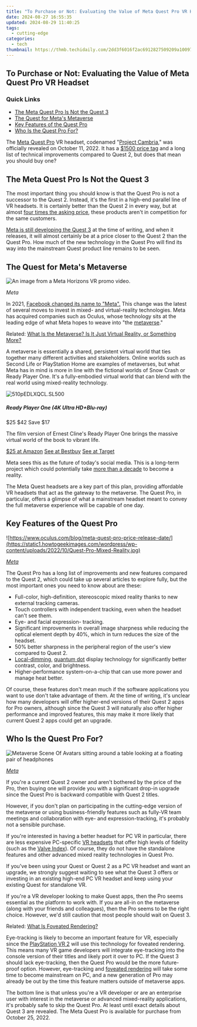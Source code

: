 ```yaml
---
title: "To Purchase or Not: Evaluating the Value of Meta Quest Pro VR Headset"
date: 2024-08-27 16:55:35
updated: 2024-08-29 11:40:25
tags:
  - cutting-edge
categories:
  - tech
thumbnail: https://thmb.techidaily.com/2dd3f6016f2ac6912827509209a1009782287114c5fe49411fd5c4ce5c94643b.jpg
---
```


## To Purchase or Not: Evaluating the Value of Meta Quest Pro VR Headset

### Quick Links

* [The Meta Quest Pro Is Not the Quest 3](https://howto.techidaily.com/fix-motorola-moto-g84-5g-android-system-webview-crash-2024-issue-drfone-by-drfone-fix-android-problems-fix-android-problems/)
* [The Quest for Meta's Metaverse](https://screen-capture.techidaily.com/updated-obsudio-screencast-review-finding-your-best-live-broadcast-tool/)
* [Key Features of the Quest Pro](https://facebook-video-footage.techidaily.com/new-unboxed-talent-the-breakout-females-dominating-youtube/)
* [Who Is the Quest Pro For?](https://article-posts.techidaily.com/2024-approved-strategies-to-acquire-top-notch-hdr-cameras/)

 The [Meta Quest Pro](https://www.oculus.com/blog/meta-quest-pro-price-release-date/) VR headset, codenamed "[Project Cambria](https://extra-skills.techidaily.com/in-2024-snapshot-savvy-embellishing-photos-with-the-cartoon-lens/)," was officially revealed on October 11, 2022\. It has a [$1500 price tag](https://www.meta.com/quest/quest-pro/) and a long list of technical improvements compared to Quest 2, but does that mean you should buy one?

##  The Meta Quest Pro Is Not the Quest 3

 The most important thing you should know is that the Quest Pro is not a successor to the Quest 2\. Instead, it's the first in a high-end parallel line of VR headsets. It is certainly better than the Quest 2 in every way, but at almost [four times the asking price](https://driver-download.techidaily.com/canoscan-lide-123-image-scanner-software-downloads-get-the-latest-version/), these products aren't in competition for the same customers.

[Meta is still developing the Quest 3](https://visual-screen-recording.techidaily.com/2024-approved-a-visual-journey-through-pc-games-snapping-the-best/) at the time of writing, and when it releases, it will almost certainly be at a price closer to the Quest 2 than the Quest Pro. How much of the new technology in the Quest Pro will find its way into the mainstream Quest product line remains to be seen.

##  The Quest for Meta's Metaverse

![An image from a Meta Horizons VR promo video.](https://static1.howtogeekimages.com/wordpress/wp-content/uploads/2022/01/meta_horizons_vr_2.jpg) 

_Meta_

 In 2021, [Facebook changed its name to "Meta".](https://www.nytimes.com/2021/10/28/technology/facebook-meta-name-change.html) This change was the latest of several moves to invest in mixed- and virtual-reality technologies. Meta has acquired companies such as Oculus, whose technology sits at the leading edge of what Meta hopes to weave into "the [metaverse](https://screen-capture.techidaily.com/new-easing-high-encoding-issues-in-obs-for-2024/)."

Related: [What Is the Metaverse? Is It Just Virtual Reality, or Something More?](https://screen-capture.techidaily.com/new-easing-high-encoding-issues-in-obs-for-2024/) 

 A metaverse is essentially a shared, persistent virtual world that ties together many different activities and stakeholders. Online worlds such as Second Life or PlayStation Home are examples of metaverses, but what Meta has in mind is more in line with the fictional worlds of Snow Crash or Ready Player One. It's a fully-embodied virtual world that can blend with the real world using mixed-reality technology.

![510pEDLXQCL._SL500_](https://static1.howtogeekimages.com/wordpress/wp-content/uploads/2023/06/510pedlxqcl-_sl500_.jpg) 

#####  Ready Player One (4K Ultra HD+Blu-ray)

$25 $42 Save $17 

The film version of Ernest Cline's Ready Player One brings the massive virtual world of the book to vibrant life.

[$25 at Amazon](https://www.amazon.com/Ready-Player-One-UHD-Blu-ray/dp/B079PDJSJ8/) [See at Bestbuy](https://shop-links.co/link/?exclusive=1&publisher_slug=itechdaily19598&url=https%3A%2F%2Fwww.bestbuy.com%2Fsite%2Fready_player_one_4k_%2F6228665.p%3FskuId%3D6228665%2522target%253D%2522_blank) [See at Target](https://shop-links.co/link/?exclusive=1&publisher_slug=itechdaily19598&url=https%3A%2F%2Fdisneyplus.bn5x.net%2Fc%2F156932%2F564546%2F9358%3FsubId1%3DUUhtgUeUpU204041%26subId2%3Dehtg%26u%3Dhttps%253A%252F%252Fwww.target.com%252Fp%252Fready%255Fplayer%255Fone%255F201%252F-%252FA-53536796%2522target%253D%2522%255Fblank) 

 Meta sees this as the future of today's social media. This is a long-term project which could potentially take [more than a decade](https://www.cnbc.com/2022/09/21/mark-zuckerberg-fitness-apps-will-contribute-to-the-metaverse-soon.html) to become a reality.

 The Meta Quest headsets are a key part of this plan, providing affordable VR headsets that act as the gateway to the metaverse. The Quest Pro, in particular, offers a glimpse of what a mainstream headset meant to convey the full metaverse experience will be capable of one day.

##  Key Features of the Quest Pro

![https://www.oculus.com/blog/meta-quest-pro-price-release-date/](https://static1.howtogeekimages.com/wordpress/wp-content/uploads/2022/10/Quest-Pro-Mixed-Reality.jpg) 

_[Meta](https://www.oculus.com/blog/meta-quest-pro-price-release-date/)_

 The Quest Pro has a long list of improvements and new features compared to the Quest 2, which could take up several articles to explore fully, but the most important ones you need to know about are these:

* Full-color, high-definition, stereoscopic mixed reality thanks to new external tracking cameras.
* Touch controllers with independent tracking, even when the headset can't see them.
* Eye- and facial expression- tracking.
* Significant improvements in overall image sharpness while reducing the optical element depth by 40%, which in turn reduces the size of the headset.
* 50% better sharpness in the peripheral region of the user's view compared to Quest 2.
* [Local-dimming](https://hardware-help.techidaily.com/learn-how-to-update-driver-software-for-corsair-audio-devices-on-windows-systems/), [quantum dot](https://easy-unlock-android.techidaily.com/in-2024-how-to-unlock-poco-x6-pin-codepattern-lockpassword-by-drfone-android/) display technology for significantly better contrast, color, and brightness.
* Higher-performance system-on-a-chip that can use more power and manage heat better.

 Of course, these features don't mean much if the software applications you want to use don't take advantage of them. At the time of writing, it's unclear how many developers will offer higher-end versions of their Quest 2 apps for Pro owners, although since the Quest 3 will naturally also offer higher performance and improved features, this may make it more likely that current Quest 2 apps could get an upgrade.

##  Who Is the Quest Pro For?

![Metaverse Scene Of Avatars sitting around a table looking at a floating pair of headphones](https://static1.howtogeekimages.com/wordpress/wp-content/uploads/2022/10/Metaverse.jpg) 

_[Meta](https://www.oculus.com/blog/meta-quest-pro-price-release-date/)_

 If you're a current Quest 2 owner and aren't bothered by the price of the Pro, then buying one will provide you with a significant drop-in upgrade since the Quest Pro is backward compatible with Quest 2 titles.

 However, if you don't plan on participating in the cutting-edge version of the metaverse or using business-friendly features such as fully-VR team meetings and collaboration with eye- and expression-tracking, it's probably not a sensible purchase.

 If you're interested in having a better headset for PC VR in particular, there are less expensive PC-specific [VR headsets](https://vp-tips.techidaily.com/visual-harmony-ios-and-macos-photoviewer-blend/) that offer high levels of fidelity (such as the [Valve Index](https://store.steampowered.com/valveindex)). Of course, they do not have the standalone features and other advanced mixed reality technologies in Quest Pro.

 If you've been using your Quest or Quest 2 as a PC VR headset and want an upgrade, we strongly suggest waiting to see what the Quest 3 offers or investing in an existing high-end PC VR headset and keep using your existing Quest for standalone VR.

 If you're a VR developer looking to make Quest apps, then the Pro seems essential as the platform to work with. If you are all-in on the metaverse (along with your friends and colleagues), then the Pro seems to be the right choice. However, we'd still caution that most people should wait on Quest 3.

Related: [What Is Foveated Rendering?](https://some-knowledge.techidaily.com/gopro-hero5-black-vs-hero5-session-for-2024/) 

 Eye-tracking is likely to become an important feature for VR, especially since the [PlayStation VR 2](https://youtube-tips.techidaily.com/024-approved-top-15-virtual-classrooms-for-aspiring-scientists/) will use this technology for foveated rendering. This means many VR game developers will integrate eye-tracking into the console version of their titles and likely port it over to PC. If the Quest 3 should lack eye-tracking, then the Quest Pro would be the more future-proof option. However, eye-tracking and [foveated rendering](https://some-knowledge.techidaily.com/gopro-hero5-black-vs-hero5-session-for-2024/) will take some time to become mainstream on PC, and a new generation of Pro may already be out by the time this feature matters outside of metaverse apps.

 The bottom line is that unless you're a VR developer or are an enterprise user with interest in the metaverse or advanced mixed-reality applications, it's probably safe to skip the Quest Pro. At least until exact details about Quest 3 are revealed. The Meta Quest Pro is available for purchase from October 25, 2022.

<ins class="adsbygoogle"
     style="display:block"
     data-ad-format="autorelaxed"
     data-ad-client="ca-pub-7571918770474297"
     data-ad-slot="1223367746"></ins>



<ins class="adsbygoogle"
     style="display:block"
     data-ad-client="ca-pub-7571918770474297"
     data-ad-slot="8358498916"
     data-ad-format="auto"
     data-full-width-responsive="true"></ins>
